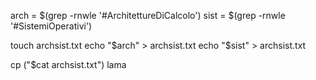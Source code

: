 arch = $(grep -rnwle '#ArchitettureDiCalcolo')
sist = $(grep -rnwle '#SistemiOperativi')

touch archsist.txt
echo "$arch" > archsist.txt
echo "$sist" > archsist.txt

cp ("$cat archsist.txt") lama